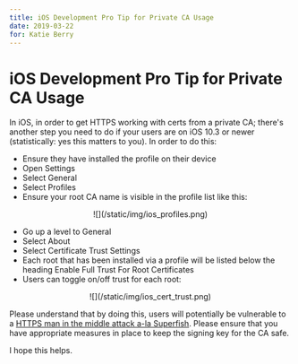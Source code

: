 ```yaml
---
title: iOS Development Pro Tip for Private CA Usage
date: 2019-03-22
for: Katie Berry
---
```


# iOS Development Pro Tip for Private CA Usage

In iOS, in order to get HTTPS working with certs from a private CA; there's another step you need to do if your users are on iOS 10.3 or newer (statistically: yes this matters to you). In order to do this:

- Ensure they have installed the profile on their device
- Open Settings
- Select General
- Select Profiles
- Ensure your root CA name is visible in the profile list like this:

<style>
img {
  max-width: 400px;
}
</style>

<center>
![](/static/img/ios_profiles.png)
</center>

- Go up a level to General
- Select About
- Select Certificate Trust Settings
- Each root that has been installed via a profile will be listed below the heading Enable Full Trust For Root Certificates
- Users can toggle on/off trust for each root:

<center>
![](/static/img/ios_cert_trust.png)
</center>

Please understand that by doing this, users will potentially be vulnerable to a
[HTTPS man in the middle attack a-la Superfish](https://slate.com/technology/2015/02/lenovo-superfish-scandal-why-its-one-of-the-worst-consumer-computing-screw-ups-ever.html). Please ensure that you have appropriate measures in place to keep the signing key for the CA safe.

I hope this helps.

